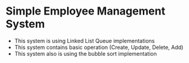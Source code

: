 # Simple Employee Management System

- This system is using Linked List Queue implementations
- This system contains basic operation (Create, Update, Delete, Add)
- This system also is using the bubble sort implementation


